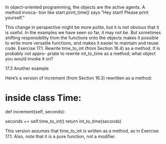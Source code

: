In object-oriented programming, the objects are the active agents. A method invoca- tion like start.print_time() says “Hey start! Please print yourself.”

This change in perspective might be more polite, but it is not obvious that it is useful. In the examples we have seen so far, it may not be. But sometimes shifting responsibility from the functions onto the objects makes it possible to write more versatile functions, and makes it easier to maintain and reuse code. Exercise 17.1. Rewrite time_to_int (from Section 16.4) as a method. It is probably not appro- priate to rewrite int_to_time as a method; what object you would invoke it on?

17.3 Another example

Here’s a version of increment (from Section 16.3) rewritten as a method:

# inside class Time:

def increment(self, seconds):

seconds += self.time_to_int() return int_to_time(seconds)

This version assumes that time_to_int is written as a method, as in Exercise 17.1. Also, note that it is a pure function, not a modiﬁer.
